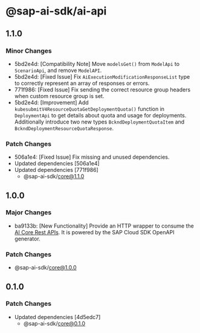 # @sap-ai-sdk/ai-api

## 1.1.0

### Minor Changes

- 5bd2e4d: [Compatibility Note] Move `modelsGet()` from `ModelApi` to `ScenarioApi`, and remove `ModelAPI`.
- 5bd2e4d: [Fixed Issue] Fix `AiExecutionModificationResponseList` type to correctly represent an array of responses or errors.
- 771f986: [Fixed Issue] Fix sending the correct resource group headers when custom resource group is set.
- 5bd2e4d: [Improvement] Add `kubesubmitV4ResourceQuotaGetDeploymentQuota()` function in `DeploymentApi` to get details about quota and usage for deployments. Additionally introduce two new types `BckndDeploymentQuotaItem` and `BckndDeploymentResourceQuotaResponse`.

### Patch Changes

- 506a1e4: [Fixed Issue] Fix missing and unused dependencies.
- Updated dependencies [506a1e4]
- Updated dependencies [771f986]
  - @sap-ai-sdk/core@1.1.0

## 1.0.0

### Major Changes

- ba9133b: [New Functionality] Provide an HTTP wrapper to consume the [AI Core Rest APIs](https://api.sap.com/api/AI_CORE_API/overview). It is powered by the SAP Cloud SDK OpenAPI generator.

### Patch Changes

- @sap-ai-sdk/core@1.0.0

## 0.1.0

### Patch Changes

- Updated dependencies [4d5edc7]
  - @sap-ai-sdk/core@0.1.0
